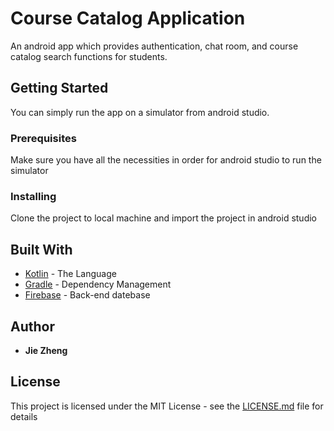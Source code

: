 # Course Catalog Application

An android app which provides authentication, chat room, and course catalog search functions for students.

## Getting Started

You can simply run the app on a simulator from android studio.

### Prerequisites

Make sure you have all the necessities in order for android studio to run the simulator

### Installing

Clone the project to local machine and import the project in android studio

## Built With

* [Kotlin](https://kotlinlang.org/) - The Language
* [Gradle](https://gradle.org/) - Dependency Management
* [Firebase](https://firebase.google.com/) - Back-end datebase

## Author

* **Jie Zheng** 

## License

This project is licensed under the MIT License - see the [LICENSE.md](LICENSE.md) file for details
